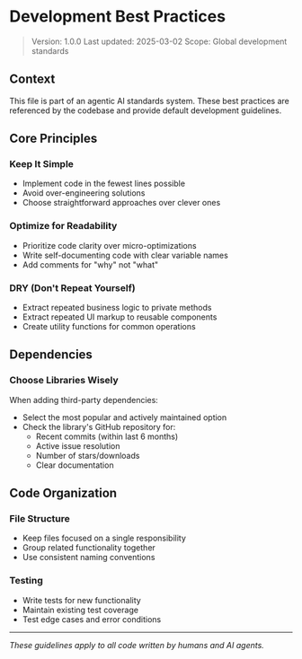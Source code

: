 # Development Best Practices

> Version: 1.0.0 Last updated: 2025-03-02 Scope: Global development standards

## Context

This file is part of an agentic AI standards system. These best practices are
referenced by the codebase and provide default development guidelines.

## Core Principles

### Keep It Simple

- Implement code in the fewest lines possible
- Avoid over-engineering solutions
- Choose straightforward approaches over clever ones

### Optimize for Readability

- Prioritize code clarity over micro-optimizations
- Write self-documenting code with clear variable names
- Add comments for "why" not "what"

### DRY (Don't Repeat Yourself)

- Extract repeated business logic to private methods
- Extract repeated UI markup to reusable components
- Create utility functions for common operations

## Dependencies

### Choose Libraries Wisely

When adding third-party dependencies:

- Select the most popular and actively maintained option
- Check the library's GitHub repository for:
  - Recent commits (within last 6 months)
  - Active issue resolution
  - Number of stars/downloads
  - Clear documentation

## Code Organization

### File Structure

- Keep files focused on a single responsibility
- Group related functionality together
- Use consistent naming conventions

### Testing

- Write tests for new functionality
- Maintain existing test coverage
- Test edge cases and error conditions

---

_These guidelines apply to all code written by humans and AI agents._
